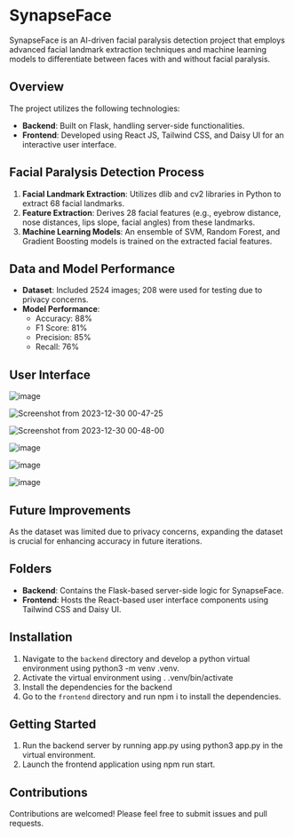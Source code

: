 # SynapseFace

SynapseFace is an AI-driven facial paralysis detection project that employs advanced facial landmark extraction techniques and machine learning models to differentiate between faces with and without facial paralysis.

## Overview

The project utilizes the following technologies:
- **Backend**: Built on Flask, handling server-side functionalities.
- **Frontend**: Developed using React JS, Tailwind CSS, and Daisy UI for an interactive user interface.

## Facial Paralysis Detection Process

1. **Facial Landmark Extraction**: Utilizes dlib and cv2 libraries in Python to extract 68 facial landmarks.
2. **Feature Extraction**: Derives 28 facial features (e.g., eyebrow distance, nose distances, lips slope, facial angles) from these landmarks.
3. **Machine Learning Models**: An ensemble of SVM, Random Forest, and Gradient Boosting models is trained on the extracted facial features.
   
## Data and Model Performance

- **Dataset**: Included 2524 images; 208 were used for testing due to privacy concerns.
- **Model Performance**:
  - Accuracy: 88%
  - F1 Score: 81%
  - Precision: 85%
  - Recall: 76%
 
## User Interface

![image](https://github.com/HussainSyed268/SynapseFace-AI-Facial-Paralysis-Detection/assets/100157373/ef28fb10-9ba1-4f99-acba-7afe792d8035)

![Screenshot from 2023-12-30 00-47-25](https://github.com/HussainSyed268/SynapseFace-AI-Facial-Paralysis-Detection/assets/100157373/91bcc43d-ff28-454d-9075-e8d71d94f7bb)

![Screenshot from 2023-12-30 00-48-00](https://github.com/HussainSyed268/SynapseFace-AI-Facial-Paralysis-Detection/assets/100157373/7f4fabd7-876a-474b-a126-90773be2e10e)

![image](https://github.com/HussainSyed268/SynapseFace-AI-Facial-Paralysis-Detection/assets/100157373/f21f1c41-8607-48b7-956c-f09798517632)

![image](https://github.com/HussainSyed268/SynapseFace-AI-Facial-Paralysis-Detection/assets/100157373/295f5ef1-afc7-4066-961f-02fc94a1ec38)

![image](https://github.com/HussainSyed268/SynapseFace-AI-Facial-Paralysis-Detection/assets/100157373/e9be0d63-d702-4d4a-9f94-94b67ce7a7e6)


## Future Improvements

As the dataset was limited due to privacy concerns, expanding the dataset is crucial for enhancing accuracy in future iterations.

## Folders

- **Backend**: Contains the Flask-based server-side logic for SynapseFace.
- **Frontend**: Hosts the React-based user interface components using Tailwind CSS and Daisy UI.

## Installation

1. Navigate to the `backend` directory and develop a python virtual environment using python3 -m venv .venv.
2. Activate the virtual environment using . .venv/bin/activate
3. Install the dependencies for the backend
4. Go to the `frontend` directory and run npm i to install the dependencies.

## Getting Started

1. Run the backend server by running app.py using python3 app.py in the virtual environment.
2. Launch the frontend application using npm run start.

## Contributions

Contributions are welcomed! Please feel free to submit issues and pull requests.
